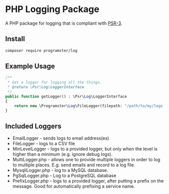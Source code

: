 # PHP Logging Package
A PHP package for logging that is compliant with [PSR-3](https://www.php-fig.org/psr/psr-3/).

## Install

```bash
composer require programster/log
```

## Example Usage

```php
/**
 * Get a logger for logging all the things.
 * @return \Psr\Log\LoggerInterface
 */
public function getLogger() : \Psr\Log\LoggerInterface
{
    return new \Programster\Log\FileLogger(filepath: "/path/to/my/logs.csv");
}
```

## Included Loggers
* EmailLogger - sends logs to email address(es)
* FileLogger - logs to a CSV file
* MinLevelLogger - logs to a provided logger, but only when the level is higher than a minimum (e.g. ignore debug logs).
* MultiLogger.php - allows one to provide multiple loggers in order to log to multiple places. E.g. send emails and record to a log file.
* MysqliLogger.php - log to a MySQL database.
* PgSqlLogger.php - Log to a PostgreSQL database
* PrefixLogger.php - logs to a provided logger, after putting a prefix on the message. Good for automatically prefixing a service name.
